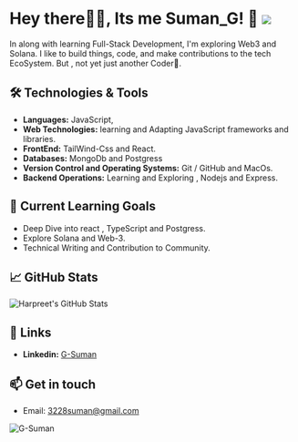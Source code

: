 # Hey there👋🏻, Its me Suman_G! 👋 ![](https://komarev.com/ghpvc/?username=siinghd)

In along with learning Full-Stack Development, I'm exploring Web3 and Solana. I like to build things, code, and make contributions to the tech EcoSystem.
But , not yet just another Coder🫡.

## 🛠️ Technologies & Tools

- **Languages:**  JavaScript, 
- **Web Technologies:** learning and Adapting JavaScript frameworks and libraries.
-  **FrontEnd:** TailWind-Css and React.
- **Databases:** MongoDb and Postgress
- **Version Control and Operating Systems:** Git / GitHub and MacOs.
- **Backend Operations:** Learning and Exploring , Nodejs and Express.

## 🌱 Current Learning Goals

-  Deep Dive into react , TypeScript and Postgress.
- Explore Solana and Web-3.
- Technical Writing and Contribution to Community.

## 📈 GitHub Stats

![Harpreet's GitHub Stats](https://github-readme-stats.vercel.app/api?username=G-Suman&show_icons=true&hide_title=true&count_private=true&hide=prs&theme=dark)

## 🔗 Links

- **Linkedin:** [G-Suman](https://www.linkedin.com/in/0107sumangiri/)


## 📫 Get in touch

- Email: 3228suman@gmail.com

<p><img align="center" src="https://github-readme-streak-stats.herokuapp.com/?user=G-Suman&" alt="G-Suman" /></p>
